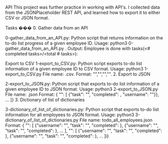 API This project was further practice in working with API's. I collected data from the JSONPlaceholder REST API, and learned how to export it to either CSV or JSON format.

Tasks ��� 0. Gather data from an API

0-gather_data_from_an_API.py: Python script that returns information on the to-do list progress of a given employee ID. Usage: python3 0-gather_data_from_an_API.py . Output: Employee is done with tasks(<# completed tasks>/<total # tasks>):

Export to CSV
1-export_to_CSV.py: Python script exports to-do list information of a given employee ID to CSV format. Usage: python3 1-export_to_CSV.py File name: .csv. Format: "","","","". 2. Export to JSON

2-export_to_JSON.py: Python script that exports to-do list information of a given employee ID to JSON format. Usage: python3 2-export_to_JSON.py File name: .json Format: { "": [ {"task": "", "completed": , "username": ""}}, ... ]} 3. Dictionary of list of dictionaries

3-dictionary_of_list_of_dictionaries.py: Python script that exports to-do list information for all employees to JSON format. Usage: python3 3-dictionary_of_list_of_dictionaries.py File name: todo_all_employees.json Format: { "": [ {"username": "", "task": "", "completed": }, {"username": "", "task": "", "completed": }, ... ], "": [ {"username": "", "task": "", "completed": }, {"username": "", "task": "", "completed": }, ... ]i}
